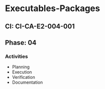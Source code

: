 # Executables-Packages

## CI: CI-CA-E2-004-001
## Phase: 04

### Activities
- Planning
- Execution
- Verification
- Documentation
